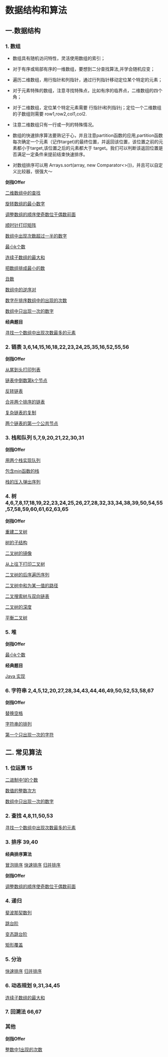# 数据结构和算法

## 一.数据结构

### 1. 数组

- 数组具有随机访问特性，灵活使用数组的索引；

- 对于有序或局部有序的一维数组，要想到二分查找算法,并学会随机应变；

- 遍历二维数组，用行指针和列指针，通过行列指针移动定位某个特定的元素；

- 对于元素特殊的数组，注意寻找特殊点，比如有序的临界点，二维数组的四个角；

- 对于二维数组，定位某个特定元素需要 行指针i和列指针j；定位一个二维数组的子数组则需要 row1,row2,col1,col2. 

- 注意二维数组只有一行或一列的特殊情况。

- 数组的快速排序算法要熟记于心，并且注意partition函数的应用,partition函数每次确定一个元素（记作target)的最终位置，并返回该位置，该位置之前的元素都小于target,该位置之后的元素都大于 target。我们可以判断该返回位置是否满足一定条件来提前结束快速排序。

- 对数组排序可以用 Arrays.sort(array, new Comparator<>())，并且可以自定义比较器，很强大～

**剑指Offer**

[二维数组中的查找](https://blog.csdn.net/journey_TripleP/article/details/89574463)

[旋转数组的最小数字](https://blog.csdn.net/journey_TripleP/article/details/89574588)

[调整数组的顺序使奇数位于偶数前面](https://blog.csdn.net/journey_TripleP/article/details/89574737)

[顺时针打印矩阵](https://blog.csdn.net/journey_TripleP/article/details/89574843)

[数组中出现次数超过一半的数字](https://blog.csdn.net/journey_TripleP/article/details/89574940)

[最小k个数](https://blog.csdn.net/journey_TripleP/article/details/89575026)

[连续子数组的最大和](https://blog.csdn.net/journey_TripleP/article/details/89575071)

[把数组排成最小的数](https://blog.csdn.net/journey_TripleP/article/details/89575130)

[丑数](https://blog.csdn.net/journey_TripleP/article/details/89606757)

[数组中的逆序对](https://blog.csdn.net/journey_TripleP/article/details/89643268)

[数字在排序数组中的出现的次数](https://blog.csdn.net/journey_TripleP/article/details/89645876)

[数组中只出现一次的数字](https://www.nowcoder.com/practice/e02fdb54d7524710a7d664d082bb7811?tpId=13&tqId=11193&rp=1&ru=/ta/coding-interviews&qru=/ta/coding-interviews/question-ranking)

**经典题目**

[寻找一个数组中出现次数最多的元素]()


### 2. 链表 3,6,14,15,16,18,22,23,24,25,35,16,52,55,56

**剑指Offer**

[从尾到头打印列表](https://www.nowcoder.com/practice/d0267f7f55b3412ba93bd35cfa8e8035?tpId=13&tqId=11156&rp=1&ru=/ta/coding-interviews&qru=/ta/coding-interviews/question-ranking)

[链表中倒数第k个节点](https://www.nowcoder.com/practice/529d3ae5a407492994ad2a246518148a?tpId=13&tqId=11167&rp=1&ru=/ta/coding-interviews&qru=/ta/coding-interviews/question-ranking)

[反转链表](https://www.nowcoder.com/practice/75e878df47f24fdc9dc3e400ec6058ca?tpId=13&tqId=11168&rp=1&ru=/ta/coding-interviews&qru=/ta/coding-interviews/question-ranking)

[合并两个排序的链表](https://www.nowcoder.com/practice/d8b6b4358f774294a89de2a6ac4d9337?tpId=13&tqId=11169&rp=1&ru=/ta/coding-interviews&qru=/ta/coding-interviews/question-ranking)

[复杂链表的复制](https://www.nowcoder.com/practice/f836b2c43afc4b35ad6adc41ec941dba?tpId=13&tqId=11178&rp=1&ru=/ta/coding-interviews&qru=/ta/coding-interviews/question-ranking)

[两个链表的第一个公共节点](https://www.nowcoder.com/practice/6ab1d9a29e88450685099d45c9e31e46?tpId=13&tqId=11189&rp=1&ru=/ta/coding-interviews&qru=/ta/coding-interviews/question-ranking)

### 3. 栈和队列 5,7,9,20,21,22,30,31

**剑指Offer**

[用两个栈实现队列](https://www.nowcoder.com/practice/54275ddae22f475981afa2244dd448c6?tpId=13&tqId=11158&rp=1&ru=/ta/coding-interviews&qru=/ta/coding-interviews/question-ranking)

[包含min函数的栈](https://www.nowcoder.com/practice/4c776177d2c04c2494f2555c9fcc1e49?tpId=13&tqId=11173&rp=1&ru=/ta/coding-interviews&qru=/ta/coding-interviews/question-ranking)

[栈的压入弹出序列](https://www.nowcoder.com/practice/d77d11405cc7470d82554cb392585106?tpId=13&tqId=11174&rp=1&ru=/ta/coding-interviews&qru=/ta/coding-interviews/question-ranking)

### 4. 树 4,6,7,8,17,18,19,22,23,24,25,26,27,28,32,33,34,38,39,50,54,55,57,58,59,60,61,62,63,65

**剑指Offer**

[重建二叉树](https://www.nowcoder.com/practice/8a19cbe657394eeaac2f6ea9b0f6fcf6?tpId=13&tqId=11157&rp=1&ru=/ta/coding-interviews&qru=/ta/coding-interviews/question-ranking)

[树的子结构](https://www.nowcoder.com/practice/6e196c44c7004d15b1610b9afca8bd88?tpId=13&tqId=11170&rp=1&ru=/ta/coding-interviews&qru=/ta/coding-interviews/question-ranking)

[二叉树的镜像](https://www.nowcoder.com/practice/564f4c26aa584921bc75623e48ca3011?tpId=13&tqId=11171&rp=1&ru=/ta/coding-interviews&qru=/ta/coding-interviews/question-ranking)

[从上往下打印二叉树](https://www.nowcoder.com/practice/7fe2212963db4790b57431d9ed259701?tpId=13&tqId=11175&rp=1&ru=/ta/coding-interviews&qru=/ta/coding-interviews/question-ranking)

[二叉树的后序遍历序列](https://www.nowcoder.com/practice/a861533d45854474ac791d90e447bafd?tpId=13&tqId=11176&rp=1&ru=/ta/coding-interviews&qru=/ta/coding-interviews/question-ranking)

[二叉树中和为某一值的路径](https://www.nowcoder.com/practice/b736e784e3e34731af99065031301bca?tpId=13&tqId=11177&rp=1&ru=/ta/coding-interviews&qru=/ta/coding-interviews/question-ranking)

[二叉搜索树与双向链表](https://www.nowcoder.com/practice/947f6eb80d944a84850b0538bf0ec3a5?tpId=13&tqId=11179&rp=1&ru=/ta/coding-interviews&qru=/ta/coding-interviews/question-ranking)

[二叉树的深度](https://www.nowcoder.com/practice/435fb86331474282a3499955f0a41e8b?tpId=13&tqId=11191&rp=1&ru=/ta/coding-interviews&qru=/ta/coding-interviews/question-ranking)

[平衡二叉树](https://www.nowcoder.com/practice/8b3b95850edb4115918ecebdf1b4d222?tpId=13&tqId=11192&rp=1&ru=/ta/coding-interviews&qru=/ta/coding-interviews/question-ranking)

### 5. 堆

**剑指Offer**

[最小k个数](https://www.nowcoder.com/practice/6a296eb82cf844ca8539b57c23e6e9bf?tpId=13&tqId=11182&rp=1&ru=/ta/coding-interviews&qru=/ta/coding-interviews/question-ranking)

**经典题目**

[Java 实现](https://github.com/only3seconds/Algorithm/tree/master/src/heap)

### 6. 字符串 2,4,5,12,20,27,28,34,43,44,46,49,50,52,53,58,67

**剑指Offer**

[替换空格](https://www.nowcoder.com/practice/4060ac7e3e404ad1a894ef3e17650423?tpId=13&tqId=11155&rp=1&ru=/ta/coding-interviews&qru=/ta/coding-interviews/question-ranking)

[字符串的排列](https://www.nowcoder.com/practice/fe6b651b66ae47d7acce78ffdd9a96c7?tpId=13&tqId=11180&rp=1&ru=/ta/coding-interviews&qru=/ta/coding-interviews/question-ranking)

[第一个只出现一次的字符](https://www.nowcoder.com/practice/1c82e8cf713b4bbeb2a5b31cf5b0417c?tpId=13&tqId=11187&rp=1&ru=/ta/coding-interviews&qru=/ta/coding-interviews/question-ranking)

## 二. 常见算法

### 1. 位运算 15

[二进制中1的个数](https://www.nowcoder.com/practice/8ee967e43c2c4ec193b040ea7fbb10b8?tpId=13&tqId=11164&rp=1&ru=/ta/coding-interviews&qru=/ta/coding-interviews/question-ranking)

[数值的整数次方](https://www.nowcoder.com/practice/1a834e5e3e1a4b7ba251417554e07c00?tpId=13&tqId=11165&rp=1&ru=/ta/coding-interviews&qru=/ta/coding-interviews/question-ranking)

[数组中只出现一次的数字](https://www.nowcoder.com/practice/e02fdb54d7524710a7d664d082bb7811?tpId=13&tqId=11193&rp=1&ru=/ta/coding-interviews&qru=/ta/coding-interviews/question-ranking)

### 2. 查找 4,8,11,50,53

[寻找一个数组中出现次数最多的元素]()

### 3. 排序 39,40

**经典排序算法**

[冒泡排序]()
[快速排序]()
[归并排序]()

**剑指Offer**

[调整数组的顺序使奇数位于偶数前面](https://www.nowcoder.com/practice/beb5aa231adc45b2a5dcc5b62c93f593?tpId=13&tqId=11166&rp=1&ru=/ta/coding-interviews&qru=/ta/coding-interviews/question-ranking)

### 4. 递归

[斐波那契数列](https://www.nowcoder.com/practice/c6c7742f5ba7442aada113136ddea0c3?tpId=13&tqId=11160&rp=1&ru=/ta/coding-interviews&qru=/ta/coding-interviews/question-ranking)

[跳台阶](https://www.nowcoder.com/practice/8c82a5b80378478f9484d87d1c5f12a4?tpId=13&tqId=11161&rp=1&ru=/ta/coding-interviews&qru=/ta/coding-interviews/question-ranking)

[变态跳台阶](https://www.nowcoder.com/practice/22243d016f6b47f2a6928b4313c85387?tpId=13&tqId=11162&rp=1&ru=/ta/coding-interviews&qru=/ta/coding-interviews/question-ranking)

[矩形覆盖](https://www.nowcoder.com/practice/72a5a919508a4251859fb2cfb987a0e6?tpId=13&tqId=11163&rp=1&ru=/ta/coding-interviews&qru=/ta/coding-interviews/question-ranking)

### 5. 分治

[快速排序]()
[归并排序]()


### 6. 动态规划 9,31,34,45

[连续子数组的最大和](https://www.nowcoder.com/practice/459bd355da1549fa8a49e350bf3df484?tpId=13&tqId=11183&rp=1&ru=/ta/coding-interviews&qru=/ta/coding-interviews/question-ranking)

### 7. 回溯法 66,67

### 其他

**剑指Offer**

[整数中1出现的次数](https://www.nowcoder.com/practice/bd7f978302044eee894445e244c7eee6?tpId=13&tqId=11184&rp=1&ru=/ta/coding-interviews&qru=/ta/coding-interviews/question-ranking)



